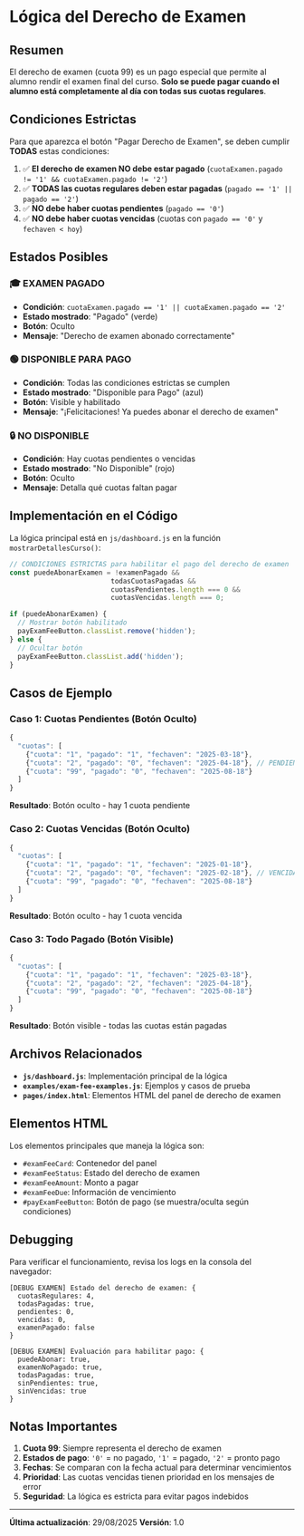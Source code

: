 # Lógica del Derecho de Examen

## Resumen
El derecho de examen (cuota 99) es un pago especial que permite al alumno rendir el examen final del curso. **Solo se puede pagar cuando el alumno está completamente al día con todas sus cuotas regulares**.

## Condiciones Estrictas

Para que aparezca el botón "Pagar Derecho de Examen", se deben cumplir **TODAS** estas condiciones:

1. ✅ **El derecho de examen NO debe estar pagado** (`cuotaExamen.pagado != '1' && cuotaExamen.pagado != '2'`)
2. ✅ **TODAS las cuotas regulares deben estar pagadas** (`pagado == '1' || pagado == '2'`)
3. ✅ **NO debe haber cuotas pendientes** (`pagado == '0'`)
4. ✅ **NO debe haber cuotas vencidas** (cuotas con `pagado == '0'` y `fechaven < hoy`)

## Estados Posibles

### 🎓 EXAMEN PAGADO
- **Condición**: `cuotaExamen.pagado == '1' || cuotaExamen.pagado == '2'`
- **Estado mostrado**: "Pagado" (verde)
- **Botón**: Oculto
- **Mensaje**: "Derecho de examen abonado correctamente"

### 🟢 DISPONIBLE PARA PAGO
- **Condición**: Todas las condiciones estrictas se cumplen
- **Estado mostrado**: "Disponible para Pago" (azul)
- **Botón**: Visible y habilitado
- **Mensaje**: "¡Felicitaciones! Ya puedes abonar el derecho de examen"

### 🔒 NO DISPONIBLE
- **Condición**: Hay cuotas pendientes o vencidas
- **Estado mostrado**: "No Disponible" (rojo)
- **Botón**: Oculto
- **Mensaje**: Detalla qué cuotas faltan pagar

## Implementación en el Código

La lógica principal está en `js/dashboard.js` en la función `mostrarDetallesCurso()`:

```javascript
// CONDICIONES ESTRICTAS para habilitar el pago del derecho de examen
const puedeAbonarExamen = !examenPagado && 
                         todasCuotasPagadas && 
                         cuotasPendientes.length === 0 && 
                         cuotasVencidas.length === 0;

if (puedeAbonarExamen) {
  // Mostrar botón habilitado
  payExamFeeButton.classList.remove('hidden');
} else {
  // Ocultar botón
  payExamFeeButton.classList.add('hidden');
}
```

## Casos de Ejemplo

### Caso 1: Cuotas Pendientes (Botón Oculto)
```javascript
{
  "cuotas": [
    {"cuota": "1", "pagado": "1", "fechaven": "2025-03-18"},
    {"cuota": "2", "pagado": "0", "fechaven": "2025-04-18"}, // PENDIENTE
    {"cuota": "99", "pagado": "0", "fechaven": "2025-08-18"}
  ]
}
```
**Resultado**: Botón oculto - hay 1 cuota pendiente

### Caso 2: Cuotas Vencidas (Botón Oculto)
```javascript
{
  "cuotas": [
    {"cuota": "1", "pagado": "1", "fechaven": "2025-01-18"},
    {"cuota": "2", "pagado": "0", "fechaven": "2025-02-18"}, // VENCIDA
    {"cuota": "99", "pagado": "0", "fechaven": "2025-08-18"}
  ]
}
```
**Resultado**: Botón oculto - hay 1 cuota vencida

### Caso 3: Todo Pagado (Botón Visible)
```javascript
{
  "cuotas": [
    {"cuota": "1", "pagado": "1", "fechaven": "2025-03-18"},
    {"cuota": "2", "pagado": "2", "fechaven": "2025-04-18"},
    {"cuota": "99", "pagado": "0", "fechaven": "2025-08-18"}
  ]
}
```
**Resultado**: Botón visible - todas las cuotas están pagadas

## Archivos Relacionados

- **`js/dashboard.js`**: Implementación principal de la lógica
- **`examples/exam-fee-examples.js`**: Ejemplos y casos de prueba
- **`pages/index.html`**: Elementos HTML del panel de derecho de examen

## Elementos HTML

Los elementos principales que maneja la lógica son:

- `#examFeeCard`: Contenedor del panel
- `#examFeeStatus`: Estado del derecho de examen
- `#examFeeAmount`: Monto a pagar
- `#examFeeDue`: Información de vencimiento
- `#payExamFeeButton`: Botón de pago (se muestra/oculta según condiciones)

## Debugging

Para verificar el funcionamiento, revisa los logs en la consola del navegador:

```
[DEBUG EXAMEN] Estado del derecho de examen: {
  cuotasRegulares: 4,
  todasPagadas: true,
  pendientes: 0,
  vencidas: 0,
  examenPagado: false
}

[DEBUG EXAMEN] Evaluación para habilitar pago: {
  puedeAbonar: true,
  examenNoPagado: true,
  todasPagadas: true,
  sinPendientes: true,
  sinVencidas: true
}
```

## Notas Importantes

1. **Cuota 99**: Siempre representa el derecho de examen
2. **Estados de pago**: `'0'` = no pagado, `'1'` = pagado, `'2'` = pronto pago
3. **Fechas**: Se comparan con la fecha actual para determinar vencimientos
4. **Prioridad**: Las cuotas vencidas tienen prioridad en los mensajes de error
5. **Seguridad**: La lógica es estricta para evitar pagos indebidos

---

**Última actualización**: 29/08/2025
**Versión**: 1.0